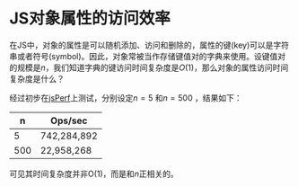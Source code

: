 # JS对象属性的访问效率

在JS中，对象的属性是可以随机添加、访问和删除的，属性的键(key)可以是字符串或者符号(symbol)。因此，对象常被当作存储键值对的字典来使用。设键值对的规模是$n$，我们知道字典的键访问时间复杂度是$O(1)$，那么对象的属性访问时间复杂度是什么？

经过初步在[jsPerf](https://jsperf.com/js-object-property-access/26)上测试，分别设定$n = 5$ 和$n = 500$ ，结果如下：

| n    | **Ops/sec** |
| ---- | ----------- |
| 5    | 742,284,892 |
| 500  | 22,958,268  |

可见其时间复杂度并非O(1)，而是和$n$正相关的。